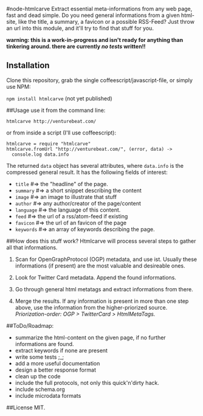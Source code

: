#node-htmlcarve
Extract essential meta-informations from any web page, fast and dead simple.  Do you need general informations from a given html-site, like the title, a summary, a favicon or a possible RSS-Feed? Just throw an url into this module, and it'll try to find that stuff for you. 

**warning: this is a work-in-progress and isn't ready for anything than tinkering around. there are currently *no tests* written!!**


## Installation
Clone this repository, grab the single coffeescript/javascript-file, or simply use NPM: 

```npm install htmlcarve``` 
(not yet published)

##Usage
use it from the command line: 

```htmlcarve http://venturebeat.com/```

or from inside a script (I'll use coffeescript): 

```
htmlcarve = require "htmlcarve"
htmlcarve.fromUrl "http://venturebeat.com/", (error, data) ->
  console.log data.info
```

The returned `data` object has several attributes, where `data.info` is the compressed general result. It has the following fields of interest: 

* `title` #=> the "headline" of the page. 
* `summary` #=> a short snippet describing the content
* `image` #=> an image to illustrate that stuff
* `author` #=> any author/creator of the page/content
* `language` #=> the language of this content.
* `feed` #=> the url of a rss/atom-feed if existing
* `favicon` #=> the url of an favicon of the page
* `keywords` #=> an array of keywords describing the page.

##How does this stuff work?
Htmlcarve will process several steps to gather all that informations. 

1. Scan for OpenGraphProtocol (OGP) metadata, and use ist. Usually these informations (if present) are the most valuable and desireable ones. 

2. Look for Twitter Card metadata. Append the found informations.

3. Go through general html metatags and extract informations from there. 

4. Merge the results. If any information is present in more than one step above, use the information from the higher-priorized source. *Priorization-order: OGP > TwitterCard > HtmlMetaTags.*

##ToDo/Roadmap: 
- summarize the html-content on the given page, if no further informations are found. 
- extract keywords if none are present
- write some tests ;_;
- add a more useful documentation
- design a better response format
- clean up the code
- include the full protocols, not only this quick'n'dirty hack. 
- include schema.org
- include microdata formats

##License
MIT.